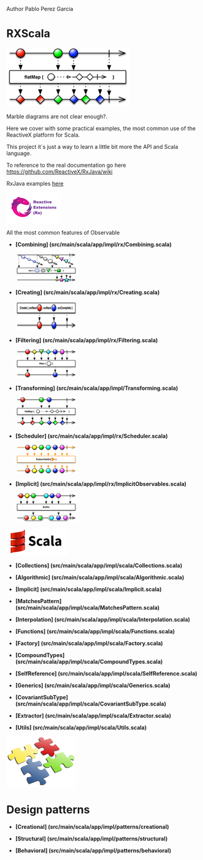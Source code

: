 Author Pablo Perez Garcia 

# RXScala

![My image](src/main/resources/img/flatMap.png)

Marble diagrams are not clear enough?.

Here we cover with some practical examples, the most common use of the ReactiveX platform for Scala.

This project it´s just a way to learn a little bit more the API and Scala language.

To reference to the real documentation go here https://github.com/ReactiveX/RxJava/wiki

RxJava examples [here](https://github.com/politrons/reactive)

 ![My image](src/main/resources/img/rsz_reactive-extensions.png)
 
All the most common features of Observable

* **[Combining] (src/main/scala/app/impl/rx/Combining.scala)**

    ![My image](src/main/resources/img/rsz_1zipo.png)

* **[Creating] (src/main/scala/app/impl/rx/Creating.scala)**

    ![My image](src/main/resources/img/rsz_1createc.png)

    
* **[Filtering] (src/main/scala/app/impl/rx/Filtering.scala)**

    ![My image](src/main/resources/img/rsz_1filter.png)


* **[Transforming] (src/main/scala/app/impl/Transforming.scala)**

    ![My image](src/main/resources/img/rsz_flatmap.png)
    
* **[Scheduler] (src/main/scala/app/impl/rx/Scheduler.scala)**

    ![My image](src/main/resources/img/rsz_2subscribeonc.png)
    
* **[Implicit] (src/main/scala/app/impl/rx/ImplicitObservables.scala)**
        
    ![My image](src/main/resources/img/rsz_1buffer.png)

![My image](src/main/resources/img/rsz_scala.gif)


* **[Collections] (src/main/scala/app/impl/scala/Collections.scala)**

* **[Algorithmic] (src/main/scala/app/impl/scala/Algorithmic.scala)**

* **[Implicit] (src/main/scala/app/impl/scala/Implicit.scala)**

* **[MatchesPattern] (src/main/scala/app/impl/scala/MatchesPattern.scala)**

* **[Interpolation] (src/main/scala/app/impl/scala/Interpolation.scala)**

* **[Functions] (src/main/scala/app/impl/scala/Functions.scala)**

* **[Factory] (src/main/scala/app/impl/scala/Factory.scala)**

* **[CompoundTypes] (src/main/scala/app/impl/scala/CompoundTypes.scala)**

* **[SelfReference] (src/main/scala/app/impl/scala/SelfReference.scala)**

* **[Generics] (src/main/scala/app/impl/scala/Generics.scala)**

* **[CovariantSubType] (src/main/scala/app/impl/scala/CovariantSubType.scala)**

* **[Extractor] (src/main/scala/app/impl/scala/Extractor.scala)**

* **[Utils] (src/main/scala/app/impl/scala/Utils.scala)**


![My image](src/main/resources/img/design.png)
# Design patterns

* **[Creational] (src/main/scala/app/impl/patterns/creational)**

* **[Structural] (src/main/scala/app/impl/patterns/structural)**

* **[Behavioral] (src/main/scala/app/impl/patterns/behavioral)**